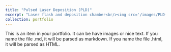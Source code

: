 ```yaml
---
title: "Pulsed Laser Deposition (PLD)"
excerpt: "Laser flash and deposition chamber<br/><img src='/images/PLD-firing.jpg'>"
collection: portfolio
---
```


This is an item in your portfolio. It can be have images or nice text. If you name the file .md, it will be parsed as markdown. If you name the file .html, it will be parsed as HTML. 
